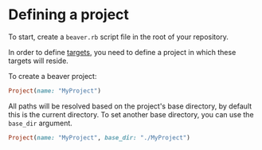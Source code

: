 # Defining a project

To start, create a `beaver.rb` script file in the root of your repository.

In order to define [targets](2_2_target.md), you need to define a project in which
these targets will reside.

To create a beaver project:

```ruby
Project(name: "MyProject")
```

All paths will be resolved based on the project's base directory, by default this is
the current directory. To set another base directory, you can use the `base_dir` argument.

```ruby
Project(name: "MyProject", base_dir: "./MyProject")
```
